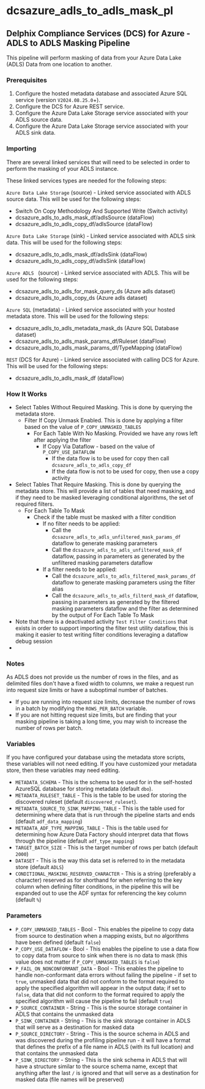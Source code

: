 # dcsazure_adls_to_adls_mask_pl
## Delphix Compliance Services (DCS) for Azure - ADLS to ADLS Masking Pipeline

This pipeline will perform masking of data from your Azure Data Lake (ADLS) Data from one location to another.

### Prerequisites

1. Configure the hosted metadata database and associated Azure SQL service (version `V2024.08.25.0`+).
1. Configure the DCS for Azure REST service.
1. Configure the Azure Data Lake Storage service associated with your ADLS source data.
1. Configure the Azure Data Lake Storage service associated with your ADLS sink data.


### Importing
There are several linked services that will need to be selected in order to perform the masking of your ADLS
instance.

These linked services types are needed for the following steps:

`Azure Data Lake Storage` (source) - Linked service associated with ADLS source data. This will be used for the
following steps:
* Switch On Copy Methodology And Supported Write (Switch activity)
* dcsazure_adls_to_adls_mask_df/adlsSource (dataFlow)
* dcsazure_adls_to_adls_copy_df/adlsSource (dataFlow)

`Azure Data Lake Storage` (sink) - Linked service associated with ADLS sink data. This will be used for the
following steps:
* dcsazure_adls_to_adls_mask_df/adlsSink (dataFlow)
* dcsazure_adls_to_adls_copy_df/adlsSink (dataFlow)

`Azure ADLS ` (source) - Linked service associated with ADLS. This will be used for the
following steps:
* dcsazure_adls_to_adls_for_mask_query_ds (Azure adls  dataset)
* dcsazure_adls_to_adls_copy_ds (Azure adls  dataset)

`Azure SQL` (metadata) - Linked service associated with your hosted metadata store. This will be used for the following
steps:
* dcsazure_adls_to_adls_metadata_mask_ds (Azure SQL Database dataset)
* dcsazure_adls_to_adls_mask_params_df/Ruleset (dataFlow)
* dcsazure_adls_to_adls_mask_params_df/TypeMapping (dataFlow)

`REST` (DCS for Azure) - Linked service associated with calling DCS for Azure. This will be used for the following
steps:
* dcsazure_adls_to_adls_mask_df (dataFlow)

### How It Works
* Select Tables Without Required Masking. This is done by querying the metadata store.
  * Filter If Copy Unmask Enabled. This is done by applying a filter based on the value of `P_COPY_UNMASKED_TABLES`
    * For Each Table With No Masking. Provided we have any rows left after applying the filter
      * If Copy Via Dataflow - based on the value of `P_COPY_USE_DATAFLOW`
        * If the data flow is to be used for copy then call `dcsazure_adls_to_adls_copy_df`
        * If the data flow is not to be used for copy, then use a copy activity
* Select Tables That Require Masking. This is done by querying the metadata store. This will provide a list of tables
  that need masking, and if they need to be masked leveraging conditional algorithms, the set of required filters.
  * For Each Table To Mask
    * Check if the table must be masked with a filter condition
      * If no filter needs to be applied:
        * Call the `dcsazure_adls_to_adls_unfiltered_mask_params_df` dataflow to generate masking parameters
        * Call the `dcsazure_adls_to_adls_unfiltered_mask_df` dataflow, passing in parameters as generated by the
          unfiltered masking parameters dataflow
      * If a filter needs to be applied:
        * Call the `dcsazure_adls_to_adls_filtered_mask_params_df` dataflow to generate masking parameters using the
          filter alias
        * Call the `dcsazure_adls_to_adls_filterd_mask_df` dataflow, passing in parameters as generated by the filtered
          masking parameters dataflow and the filter as determined by the output of For Each Table To Mask
* Note that there is a deactivated activity `Test Filter Conditions` that exists in order to support importing the
  filter test utility dataflow, this is making it easier to test writing filter conditions leveraging a dataflow debug
  session
* 
### Notes
As ADLS does not provide us the number of rows in the files, and as delimited files don't have a fixed width to columns,
we make a request run into request size limits or have a suboptimal number of batches.
* If you are running into request size limits, decrease the number of rows in a batch by modifying the `ROWS_PER_BATCH`
  variable.
* If you are not hitting request size limits, but are finding that your masking pipeline is taking a long time, you may
  wish to increase the number of rows per batch.

### Variables

If you have configured your database using the metadata store scripts, these variables will not need editing. If you
have customized your metadata store, then these variables may need editing.

* `METADATA_SCHEMA` - This is the schema to be used for in the self-hosted AzureSQL database for storing metadata
  (default `dbo`).
* `METADATA_RULESET_TABLE` - This is the table to be used for storing the discovered ruleset (default
  `discovered_ruleset`).
* `METADATA_SOURCE_TO_SINK_MAPPING_TABLE` - This is the table used for determining where data that is run through the
  pipeline starts and ends (default `adf_data_mapping`)
* `METADATA_ADF_TYPE_MAPPING_TABLE` - This is the table used for determining how Azure Data Factory should interpret
  data that flows through the pipeline (default `adf_type_mapping`)
* `TARGET_BATCH_SIZE` - This is the target number of rows per batch (default `2000`)
* `DATASET` - This is the way this data set is referred to in the metadata store (default `ADLS`)
* `CONDITIONAL_MASKING_RESERVED_CHARACTER` - This is a string (preferably a character) reserved as for shorthand for
when referring to the key column when defining filter conditions, in the pipeline this will be expanded out to use the
ADF syntax for referencing the key column (default `%`)

### Parameters

* `P_COPY_UNMASKED_TABLES` - Bool - This enables the pipeline to copy data from source to destination when a mapping
  exists, but no algorithms have been defined (default `false`)
* `P_COPY_USE_DATAFLOW` - Bool - This enables the pipeline to use a data flow to copy data from source to sink when
  there is no data to mask (this value does not matter if `P_COPY_UNMASKED_TABLES` is `false`)
* `P_FAIL_ON_NONCONFORMANT_DATA` - Bool - This enables the pipeline to handle non-conformant data errors without failing
  the pipeline - if set to `true`, unmasked data that did not conform to the format required to apply the specified
  algorithm will appear in the output data; if set to `false`, data that did not conform to the format required to apply
  the specified algorithm will cause the pipeline to fail (default `true`)
* `P_SOURCE_CONTAINER` - String - This is the source storage container in ADLS that contains the unmasked data
* `P_SINK_CONTAINER` - String - This is the sink storage container in ADLS that will serve as a destination for masked data
* `P_SOURCE_DIRECTORY` - String - This is the source schema in ADLS and was discovered during the profiling pipeline
  run - it will have a format that defines the prefix of a file name in ADLS (with its full location) and that contains
  the unmasked data
* `P_SINK_DIRECTORY` - String - This is the sink schema in ADLS that will have a structure similar to the source schema
  name, except that anything after the last `/` is ignored and that will serve as a destination for masked data (file
  names will be preserved)
